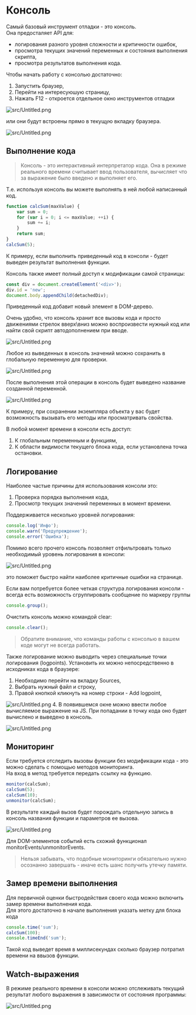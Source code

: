 # Консоль
Самый базовый инструмент отладки - это консоль.     
Она предосталяет API для:
* логирования разного уровня сложности и критичности ошибок,
* просмотра текущих значений переменных и состояния выполнения скрипта,
* просмотра результатов выполнения кода.

Чтобы начать работу с консолью достаточно:
1. Запустить браузер,
2. Перейти на интересуюшую страницу,
3. Нажать F12 - откроется отдельное окно инструментов отладки

![src/Untitled.png](resources/console_open2.png)

или они будут встроены прямо в текущую вкладку браузера.

![src/Untitled.png](resources/console_open1.png)

## Выполнение кода
> Консоль - это интерактивный интерпретатор кода. 
> Она в режиме реального времени считывает ввод пользователя, вычисляет что за выражение было введено и выполняет его.
> 

Т.е. используя консоль вы можете выполнять в ней любой написанный код.     

```javascript
function calcSum(maxValue) {
    var sum = 0;
    for (var i = 0; i <= maxValue; ++i) {
        sum += i;
    }
    return sum;
}
calcSum(5);
```
К примеру, если выполнить приведенный код в консоли - будет выведен результат выполнения функции.

Консоль также имеет полный доступ к модификации самой страницы:
```javascript
const div = document.createElement('<div>');
div.id = 'new';
document.body.appendChild(detachedDiv);
```
Приведенный код добавит новый элемент в DOM-дерево. 

Очень удобно, что консоль хранит все вызовы кода и просто движениями стрелок вверх\вниз можно воспроизвести нужный код или найти свой скрипт автодополнением при вводе.

![src/Untitled.png](resources/console_history.png)

Любое из выведенных в консоль значений можно сохранить в глобальную переменную для проверки.

![src/Untitled.png](resources/console_global_variable.png)

После выполнения этой операции в консоль будет выведено название созданной переменной.

![src/Untitled.png](resources/console_global_variable2.png)

К примеру, при сохранении экземпляра объекта у вас будет возможность вызывать его методы или просматривать свойства.

В любой момент времени в консоли есть доступ:
1. К глобальным переменным и функциям,
2. К области видимости текущего блока кода, если установлена точка остановки.

## Логирование
Наиболее частые причины для использования консоли это:
1. Проверка порядка выполнения кода,
2. Просмотр текущих значений переменных в момент времени.

Поддерживается несколько уровней логирования:
```javascript
console.log('Инфо');
console.warn('Предупреждение');
console.error('Ошибка');
```
Помимо всего прочего консоль позволяет отфильтровать только необходимый уровень логирования в консоли:  

![src/Untitled.png](resources/console_levels.png)

это поможет быстро найти наиболее критичные ошибки на странице.

Если вам потребуется более четкая структура логирования консоли - всегда есть возможность сгруппировать сообщение по маркеру группы
```javascript
console.group();
```
Очистить консоль можно командой clear:
```javascript
console.clear();
```

> Обратите внимание, что команды работы с консолью в вашем коде могут не всегда работать.

Также логирование можно выводить через специальные точки логирования (logpoints).
Установить их можно непосредственно в исходниках кода в браузере:
1. Необходимо перейти на вкладку Sources,
2. Выбрать нужный файл и строку,
3. Правой кнопкой кликнуть на номер строки - Add logpoint,

![src/Untitled.png](resources/console_logpoint.png)
4. В появившемся окне можно ввести любое вычисляемое выражение на JS. 
   При попадании в точку кода оно будет вычислено и выведено в консоль.

![src/Untitled.png](resources/console_logpoint2.png)

## Мониторинг
Если требуется отследить вызовы функции без модификации кода - это можно сделать с помощью методов мониторинга.  
На вход в метод требуется передать ссылку на функцию.
```javascript
monitor(calcSum);
calcSum(5);
calcSum(10);
unmonitor(calcSum);
```
В результате каждый вызов будет порождать отдельную запись в консоль названия функции и параметров ее вызова.    

![src/Untitled.png](resources/console_monitor.png)

Для DOM-элементов событий есть схожий функционал monitorEvents/unmonitorEvents.
> Нельзя забывать, что подобные мониторинги обязательно нужно осознанно завершать - иначе есть шанс получить утечку памяти.

## Замер времени выполнения
Для первичной оценки быстродействия своего кода можно включить замер времени выполнения кода.   
Для этого достаточно в начале выполнения указать метку для блока кода
```javascript
console.time('sum');
calcSum(100);
console.timeEnd('sum');
```
Такой код выведет время в миллисекундах сколько браузер потратил времени на ввызов функции.

## Watch-выражения
В режиме реального времени в консоли можно отслеживать текущий результат любого выражения в зависимости от состояния программы:

![src/Untitled.png](resources/console_watch.png)
